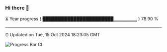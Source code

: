 ### Hi there 👋

⏳ Year progress { ███████████████████████▁▁▁▁▁▁▁ } 78.90 %

---

⏰ Updated on Tue, 15 Oct 2024 18:23:05 GMT

![Progress Bar CI](https://github.com/liununu/liununu/workflows/Progress%20Bar%20CI/badge.svg)

